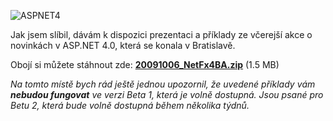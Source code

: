 <!-- dcterms:identifier = aspnetcz#241 -->
<!-- dcterms:title = Novinky ve Visual Studiu 2010 a ASP.NET 4.0 – příklady a prezentace ze včerejšího semináře -->
<!-- dcterms:abstract = Jak jsem slíbil, dávám k dispozici prezentaci a příklady ze včerejší akce o novinkách v ASP.NET 4.0, která se konala v Bratislavě. -->
<!-- np9:categoryId = 6 -->
<!-- x4w:category = Akce a události -->
<!-- np9:authorId = 1 -->
<!-- np9:authorEmail = michal.valasek@altairis.cz -->
<!-- dcterms:creator = Michal Altair Valášek -->
<!-- dcterms:created = 2009-10-06T14:28:14.027+02:00 -->
<!-- dcterms:date = 2009-10-06T14:28:14.027+02:00 -->

![ASPNET4](https://www.cdn.altairis.cz/Blog/2009/20091006-ASPNET4_3.png "ASPNET4") 

Jak jsem slíbil, dávám k dispozici prezentaci a příklady ze včerejší akce o novinkách v ASP.NET 4.0, která se konala v Bratislavě.

Obojí si můžete stáhnout zde: [**20091006_NetFx4BA.zip**](https://www.cdn.altairis.cz/Blog/2009/20091006_NetFx4BA.zip) (1.5 MB)

*Na tomto místě bych rád ještě jednou upozornil, že uvedené příklady vám **nebudou fungovat** ve verzi Beta 1, která je volně dostupná. Jsou psané pro Betu 2, která bude volně dostupná během několika týdnů.*